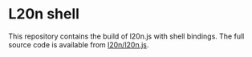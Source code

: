 L20n shell
==========

This repository contains the build of l20n.js with shell bindings. The full
source code is available from [l20n/l20n.js][].

[l20n/l20n.js]: https://github.com/l20n/l20n.js
